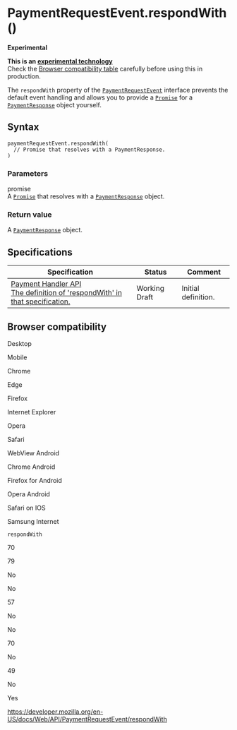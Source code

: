 # PaymentRequestEvent.respondWith()

**Experimental**

**This is an [experimental technology](https://developer.mozilla.org/en-US/docs/MDN/Guidelines/Conventions_definitions#experimental)**  
Check the [Browser compatibility table](#browser_compatibility) carefully before using this in production.

The `respondWith` property of the [`PaymentRequestEvent`](../paymentrequestevent) interface prevents the default event handling and allows you to provide a [`Promise`](https://developer.mozilla.org/en-US/docs/Web/JavaScript/Reference/Global_Objects/Promise) for a [`PaymentResponse`](../paymentresponse) object yourself.

## Syntax

    paymentRequestEvent.respondWith(
      // Promise that resolves with a PaymentResponse.
    )

### Parameters

promise  
A [`Promise`](https://developer.mozilla.org/en-US/docs/Web/JavaScript/Reference/Global_Objects/Promise) that resolves with a [`PaymentResponse`](../paymentresponse) object.

### Return value

A [`PaymentResponse`](../paymentresponse) object.

## Specifications

<table><thead><tr class="header"><th>Specification</th><th>Status</th><th>Comment</th></tr></thead><tbody><tr class="odd"><td><a href="https://w3c.github.io/payment-handler/">Payment Handler API<br />
<span class="small">The definition of 'respondWith' in that specification.</span></a></td><td><span class="spec-wd">Working Draft</span></td><td>Initial definition.</td></tr></tbody></table>

## Browser compatibility

Desktop

Mobile

Chrome

Edge

Firefox

Internet Explorer

Opera

Safari

WebView Android

Chrome Android

Firefox for Android

Opera Android

Safari on IOS

Samsung Internet

`respondWith`

70

79

No

No

57

No

No

70

No

49

No

Yes

<a href="https://developer.mozilla.org/en-US/docs/Web/API/PaymentRequestEvent/respondWith" class="_attribution-link">https://developer.mozilla.org/en-US/docs/Web/API/PaymentRequestEvent/respondWith</a>
